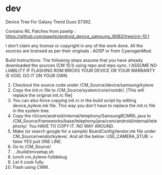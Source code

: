 dev
===

Device Tree For Galaxy Trend Duos S7392.

Contains RIL Patches from pawitp : https://github.com/pawitp/android_device_samsung_i9082/tree/cm-10.1

I don't claim any license or copyright in any of the work done. All the sources are licensed as per their originals : AOSP or from CyanogenMod.

Build Instructions:
The following steps assume that you have already downloaded the sources (CM 10.1) using repo and repo sync. I ASSUME NO LIABILITY IF FLASHING ROM BRICKS YOUR DEVICE OR YOUR WARRANTY IS VOID. DO IT ON YOUR OWN.

1) Checkout the source code under /CM_Source/device/samsung/kyleve
2) Copy the init.rc file to /CM_Source/system/core/rootdir/. [This will replace the original init.rc file]
3) You can also force copying init.rc in the build script by editing device_kyleve.mk file. This way you don't have to replace the init.rc file in the system tree.
4) Copy the ril/com/android/internal/telephony/SamsungBCMRIL.java to /CM_Source/frameworks/base/telephony/java/com/android/internal/telephony/. You HAVE TO COPY IT. NO WAY AROUND.
5) Make (or search google for a sample) BoardConfigVendor.mk file under CM_Source/vendor/kyleve/. And all the below:
  USE_CAMERA_STUB := false
  YES just ONE LINE.
6) Go to /CM_Source/
7) . ./build/envsetup.sh
8) lunch cm_kyleve-fulldebug
9) Let it cook fully.
10) Flash using CWM.
